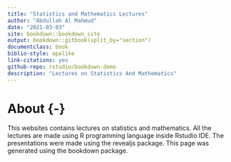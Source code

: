 ```yaml
--- 
title: "Statistics and Mathematics Lectures"
author: "Abdullah Al Mahmud"
date: "2021-03-03"
site: bookdown::bookdown_site
output: bookdown::gitbook(split_by="section")
documentclass: book
biblio-style: apalike
link-citations: yes
github-repo: rstudio/bookdown-demo
description: "Lectures on Statistics And Mathematics"
---
```


# About {-}

This websites contains lectures on statistics and mathematics. All the lectures are made using R programming language inside Rstudio IDE. The presentations were made using the revealjs package. This page was generated using the bookdown package. 

